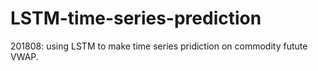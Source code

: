 # LSTM-time-series-prediction
201808: using LSTM to make time series pridiction on commodity futute VWAP.
